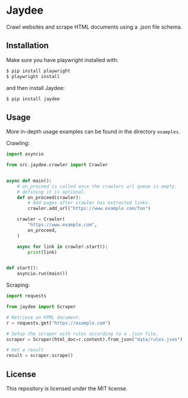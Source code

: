 # Jaydee

Crawl websites and scrape HTML documents using a .json file schema.

## Installation

Make sure you have playwright installed with:

```bash
$ pip install playwright
$ playwright install
```

and then install Jaydee:

```bash
$ pip install jaydee
```

## Usage

More in-depth usage examples can be found in the directory `examples`.

Crawling:
```python
import asyncio

from src.jaydee.crawler import Crawler


async def main():
    # on_proceed is called once the crawlers url queue is empty.
    # defining it is optional.
    def on_proceed(crawler):
        # Add pages after crawler has extracted links.
        crawler.add_url("https://www.example.com/foo")

    crawler = Crawler(
        "https://www.example.com",
        on_proceed,
    )

    async for link in crawler.start():
        print(link)


def start():
    asyncio.run(main())
```

Scraping:
```python
import requests

from jaydee import Scraper

# Retrieve an HTML document.
r = requests.get("https://example.com")

# Setup the scraper with rules according to a .json file.
scraper = Scraper(html_doc=r.content).from_json("data/rules.json")

# Get a result
result = scraper.scrape()
```

## License

This repository is licensed under the MIT license.
